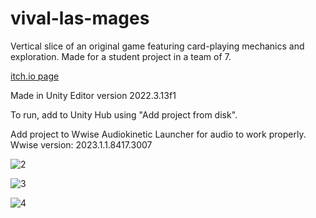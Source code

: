 # vival-las-mages

Vertical slice of an original game featuring card-playing mechanics and exploration. Made for a student project in a team of 7.

[itch.io page](https://vulpecula-games.itch.io/viva-las-mages)

Made in Unity Editor version 2022.3.13f1

To run, add to Unity Hub using "Add project from disk".

Add project to Wwise Audiokinetic Launcher for audio to work properly. Wwise version: 2023.1.1.8417.3007

![2](https://github.com/user-attachments/assets/d83ffb0f-5f6b-4d2b-b2f6-a725483d0089)

![3](https://github.com/user-attachments/assets/7669b679-2f49-4e9e-9954-3fff1483e0e1)

![4](https://github.com/user-attachments/assets/1be36480-95f2-444c-b7d7-ca01f54184b9)
